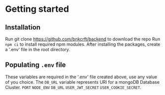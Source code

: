 # Getting started
## Installation
Run git clone https://github.com/bnkcrft/backend to download the repo
Run `npm ci` to install required npm modules.
After installing the packages,  create a '.env' file in the root directory.

## Populating `.env` file
These variables are required in the '.env' file created above, use any value of you choice.
The `DB_URL` variable represents URI for a mongoDB Database Cluster.
  `PORT` `NODE_ENV` `DB_URL` `USER_JWT_SECRET` `USER_COOKIE_SECRET`.

